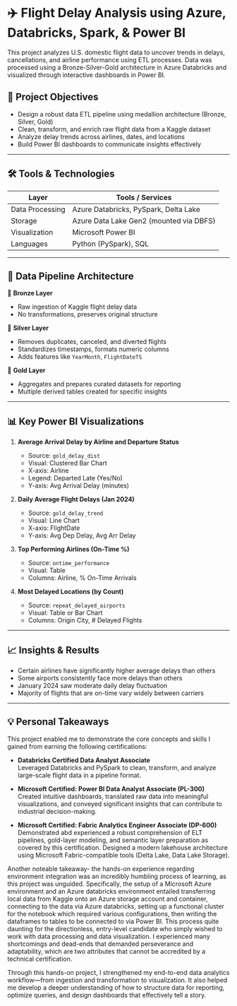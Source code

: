 # ✈️ Flight Delay Analysis using Azure, Databricks, Spark, & Power BI

This project analyzes U.S. domestic flight data to uncover trends in delays, cancellations, and airline performance using ETL processes. Data was processed using a Bronze-Silver-Gold architecture in Azure Databricks and visualized through interactive dashboards in Power BI.

## 🚀 Project Objectives

- Design a robust data ETL pipeline using medallion architecture (Bronze, Silver, Gold)
- Clean, transform, and enrich raw flight data from a Kaggle dataset
- Analyze delay trends across airlines, dates, and locations
- Build Power BI dashboards to communicate insights effectively

---

## 🛠️ Tools & Technologies

| Layer            | Tools / Services                            |
|------------------|---------------------------------------------|
| Data Processing  | Azure Databricks, PySpark, Delta Lake       |
| Storage          | Azure Data Lake Gen2 (mounted via DBFS)     |
| Visualization    | Microsoft Power BI                          |
| Languages        | Python (PySpark), SQL                       |

---

## 🧱 Data Pipeline Architecture

📂 **Bronze Layer**  
- Raw ingestion of Kaggle flight delay data  
- No transformations, preserves original structure

📂 **Silver Layer**  
- Removes duplicates, canceled, and diverted flights  
- Standardizes timestamps, formats numeric columns  
- Adds features like `YearMonth`, `FlightDateTS`

📂 **Gold Layer**  
- Aggregates and prepares curated datasets for reporting  
- Multiple derived tables created for specific insights

---

## 📊 Key Power BI Visualizations

1. **Average Arrival Delay by Airline and Departure Status**  
   - Source: `gold_delay_dist`  
   - Visual: Clustered Bar Chart  
   - X-axis: Airline  
   - Legend: Departed Late (Yes/No)  
   - Y-axis: Avg Arrival Delay (minutes)

2. **Daily Average Flight Delays (Jan 2024)**  
   - Source: `gold_delay_trend`  
   - Visual: Line Chart  
   - X-axis: FlightDate  
   - Y-axis: Avg Dep Delay, Avg Arr Delay

3. **Top Performing Airlines (On-Time %)**  
   - Source: `ontime_performance`  
   - Visual: Table  
   - Columns: Airline, % On-Time Arrivals

4. **Most Delayed Locations (by Count)**  
   - Source: `repeat_delayed_airports`  
   - Visual: Table or Bar Chart  
   - Columns: Origin City, # Delayed Flights


---


## 📈 Insights & Results

- Certain airlines have significantly higher average delays than others
- Some airports consistently face more delays than others
- January 2024 saw moderate daily delay fluctuation
- Majority of flights that are on-time vary widely between carriers


---


## 💡 Personal Takeaways

This project enabled me to demonstrate the core concepts and skills I gained from earning the following certifications:

- **Databricks Certified Data Analyst Associate**  
  Leveraged Databricks and PySpark to clean, transform, and analyze large-scale flight data in a pipeline format.
  
- **Microsoft Certified: Power BI Data Analyst Associate (PL-300)**  
  Created intuitive dashboards,  translated raw data into meaningful visualizations, and conveyed significant insights that can contribute to industrial decision-making.

- **Microsoft Certified: Fabric Analytics Engineer Associate (DP-600)**  
  Demonstrated abd experienced a robust comprehension of ELT pipelines, gold-layer modeling, and semantic layer preparation as covered by this certification. Designed a modern lakehouse architecture using Microsoft Fabric-compatible tools (Delta Lake, Data Lake Storage).

Another noteable takeaway- the hands-on experience regarding environment integration was an incredibly humbling process of learning, as this project was unguided. Specifically, the setup of a Microsoft Azure environment and an Azure databricks environment entailed transferring local data from Kaggle onto an Azure storage account and container, connecting to the data via Azure databricks, setting up a functional cluster for the notebook which required various configurations, then writing the dataframes to tables to be connected to via Power BI. This process quite daunting for the directionless, entry-level candidate who simply wished to work with data processing and data visualization. I experienced many shortcomings and dead-ends that demanded perseverance and adaptability, which are two attributes that cannot be accredited by a technical certification. 

Through this hands-on project, I strengthened my end-to-end data analytics workflow—from ingestion and transformation to visualization. It also helped me develop a deeper understanding of how to structure data for reporting, optimize queries, and design dashboards that effectively tell a story.


